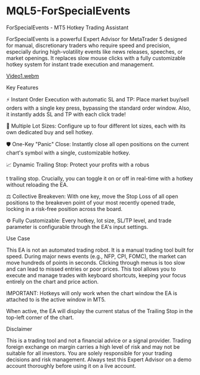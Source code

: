 # MQL5-ForSpecialEvents


ForSpecialEvents - MT5 Hotkey Trading Assistant

ForSpecialEvents is a powerful Expert Advisor for MetaTrader 5 designed for manual, discretionary traders who require speed and precision, especially during high-volatility events like news releases, speeches, or market openings. It replaces slow mouse clicks with a fully customizable hotkey system for instant trade execution and management.


[Video1.webm](https://github.com/user-attachments/assets/a46402cb-2d86-4a58-bd8d-8488a7134c95)



Key Features

⚡ Instant Order Execution with automatic SL and TP: Place market buy/sell orders with a single key press, bypassing the standard order window. Also, it instantly adds SL and TP with each click trade!

🔢 Multiple Lot Sizes: Configure up to four different lot sizes, each with its own dedicated buy and sell hotkey.

🛡️ One-Key "Panic" Close: Instantly close all open positions on the current chart's symbol with a single, customizable hotkey.

📈 Dynamic Trailing Stop: Protect your profits with a robus


t trailing stop. Crucially, you can toggle it on or off in real-time with a hotkey without reloading the EA.

⚖️ Collective Breakeven: With one key, move the Stop Loss of all open positions to the breakeven point of your most recently opened trade, locking in a risk-free position across the board.

⚙️ Fully Customizable: Every hotkey, lot size, SL/TP level, and trade parameter is configurable through the EA's input settings.

Use Case

This EA is not an automated trading robot. It is a manual trading tool built for speed. During major news events (e.g., NFP, CPI, FOMC), the market can move hundreds of points in seconds. Clicking through menus is too slow and can lead to missed entries or poor prices. This tool allows you to execute and manage trades with keyboard shortcuts, keeping your focus entirely on the chart and price action.

IMPORTANT: Hotkeys will only work when the chart window the EA is attached to is the active window in MT5.

When active, the EA will display the current status of the Trailing Stop in the top-left corner of the chart.

Disclaimer

This is a trading tool and not a financial advice or a signal provider. Trading foreign exchange on margin carries a high level of risk and may not be suitable for all investors. You are solely responsible for your trading decisions and risk management. Always test this Expert Advisor on a demo account thoroughly before using it on a live account.
